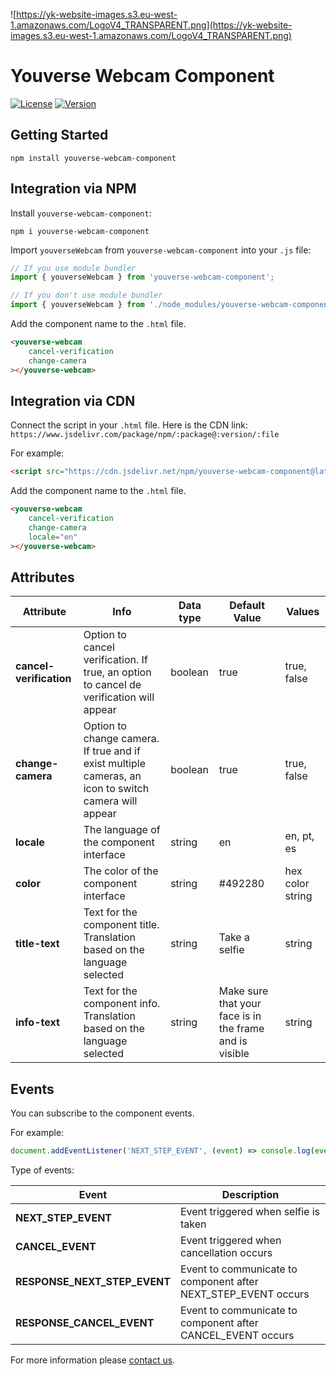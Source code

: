 ![https://yk-website-images.s3.eu-west-1.amazonaws.com/LogoV4_TRANSPARENT.png](https://yk-website-images.s3.eu-west-1.amazonaws.com/LogoV4_TRANSPARENT.png)

# Youverse Webcam Component

[![License](https://img.shields.io/github/license/dev-yoonik/YOUVERSE-WEBCAM-COMPONENT)](https://github.com/dev-yoonik/YOUVERSE-WEBCAM-COMPONENT/blob/master/LICENSE)
[![Version](https://img.shields.io/github/v/release/dev-yoonik/YOUVERSE-WEBCAM-COMPONENT?display_name=tag)](https://github.com/dev-yoonik/YOUVERSE-WEBCAM-COMPONENT)

## Getting Started

```
npm install youverse-webcam-component
```

## Integration via NPM

Install `youverse-webcam-component`:

```
npm i youverse-webcam-component
```

Import `youverseWebcam` from `youverse-webcam-component` into your `.js` file:

```javascript
// If you use module bundler
import { youverseWebcam } from 'youverse-webcam-component';

// If you don't use module bundler
import { youverseWebcam } from './node_modules/youverse-webcam-component/js/dist/youverse-webcam.min.js';
```

Add the component name to the `.html` file.

```html
<youverse-webcam 
    cancel-verification 
    change-camera
></youverse-webcam>
```

## Integration via CDN

Connect the script in your `.html` file. Here is the CDN link: `https://www.jsdelivr.com/package/npm/:package@:version/:file`

For example:

```html
<script src="https://cdn.jsdelivr.net/npm/youverse-webcam-component@latest/js/dist/youverse-webcam.min.js"></script>
```

Add the component name to the `.html` file.

```html
<youverse-webcam 
    cancel-verification 
    change-camera
    locale="en"
></youverse-webcam>
```

## Attributes

 **Attribute**           | **Info**                                                                                             | **Data type** | **Default Value**                                       | **Values**       
-------------------------|------------------------------------------------------------------------------------------------------|---------------|---------------------------------------------------------|------------------
 **cancel-verification** | Option to cancel verification. If true, an option to cancel de verification will appear              | boolean       | true                                                    | true, false      
 **change-camera**       | Option to change camera. If true and if exist multiple cameras, an icon to switch camera will appear | boolean       | true                                                    | true, false      
 **locale**              | The language of the component interface                                                              | string        | en                                                      | en, pt, es       
 **color**               | The color of the component interface                                                                 | string        | #492280                                                 | hex color string 
 **title-text**          | Text for the component title. Translation based on the language selected                             | string        | Take a selfie                                           | string           
 **info-text**           | Text for the component info. Translation based on the language selected                              | string        | Make sure that your face is in the frame and is visible | string           

## Events

You can subscribe to the component events.

For example:

```javascript
document.addEventListener('NEXT_STEP_EVENT', (event) => console.log(event.detail)); // Event
```

Type of events:

 **Event**                    | **Description**                                                
------------------------------|----------------------------------------------------------------
 **NEXT_STEP_EVENT**          | Event triggered when selfie is taken                           
 **CANCEL_EVENT**             | Event triggered when cancellation occurs                       
 **RESPONSE_NEXT_STEP_EVENT** | Event to communicate to component after NEXT_STEP_EVENT occurs 
 **RESPONSE_CANCEL_EVENT**    | Event to communicate to component after CANCEL_EVENT occurs    

For more information please [contact us](mailto:tech@youverse.id).